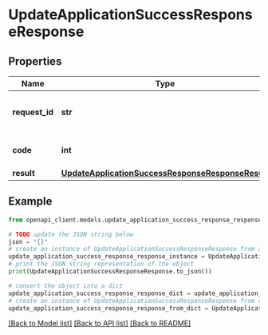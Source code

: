# UpdateApplicationSuccessResponseResponse


## Properties

Name | Type | Description | Notes
------------ | ------------- | ------------- | -------------
**request_id** | **str** | An arbitrary value sent with the request. | [optional] 
**code** | **int** | Successful response code. | 
**result** | [**UpdateApplicationSuccessResponseResponseResult**](UpdateApplicationSuccessResponseResponseResult.md) |  | 

## Example

```python
from openapi_client.models.update_application_success_response_response import UpdateApplicationSuccessResponseResponse

# TODO update the JSON string below
json = "{}"
# create an instance of UpdateApplicationSuccessResponseResponse from a JSON string
update_application_success_response_response_instance = UpdateApplicationSuccessResponseResponse.from_json(json)
# print the JSON string representation of the object
print(UpdateApplicationSuccessResponseResponse.to_json())

# convert the object into a dict
update_application_success_response_response_dict = update_application_success_response_response_instance.to_dict()
# create an instance of UpdateApplicationSuccessResponseResponse from a dict
update_application_success_response_response_from_dict = UpdateApplicationSuccessResponseResponse.from_dict(update_application_success_response_response_dict)
```
[[Back to Model list]](../README.md#documentation-for-models) [[Back to API list]](../README.md#documentation-for-api-endpoints) [[Back to README]](../README.md)


